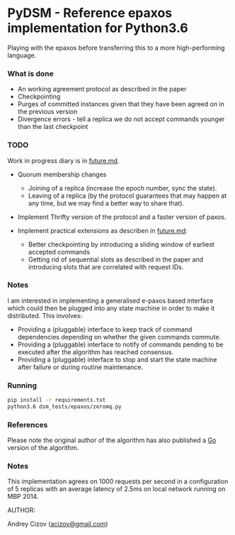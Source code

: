 PyDSM - Reference epaxos implementation for Python3.6
==========
Playing with the epaxos before transferring this to a more high-performing language.

### What is done

 - An working agreement protocol as described in the paper
 - Checkpointing
 - Purges of committed instances given that they have been agreed on in the previous version
 - Divergence errors - tell a replica we do not accept commands younger than the last checkpoint

### TODO

Work in progress diary is in [future.md](./docs/future.md).

 - Quorum membership changes
   - Joining of a replica (increase the epoch number, sync the state).
   - Leaving of a replica (by the protocol guarantees that may happen at any time, but we may find a better way to share that).

 - Implement Thrifty version of the protocol and a faster version of paxos.
 - Implement practical extensions as describen in [future.md](./docs/future.md):
   - Better checkpointing by introducing a sliding window of earliest accepted commands 
   - Getting rid of sequential slots as described in the paper and introducing slots that are correlated with request IDs.

### Notes
I am interested in implementing a generalised e-paxos based interface which could then be plugged into any state machine in order to make it distributed. This involves:
  -  Providing a (pluggable) interface to keep track of command dependencies depending on whether the given commands commute.
  -  Providing a (pluggable) interface to notify of commands pending to be  executed after the algorithm has reached consensus.
  -  Providing a (pluggable) interface to stop and start the state machine after failure or during routine maintenance.

### Running

```bash
pip install -r requirements.txt
python3.6 dsm_tests/epaxos/zeromq.py
```
### References

Please note the original author of the algorithm has also published a [Go](https://github.com/efficient/epaxos) version of the algorithm. 

### Notes

This implementation agrees on 1000 requests per second in a configuration of 5 replicas with an average latency of 2.5ms on local network running on MBP 2014.

AUTHOR:

Andrey Cizov (acizov@gmail.com)